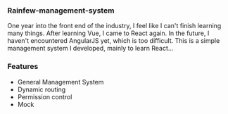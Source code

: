 ### Rainfew-management-system
One year into the front end of the industry, I feel like I can't finish learning many things. After learning Vue, I came to React again. In the future, I haven't encountered AngularJS yet, which is too difficult. This is a simple management system I developed, mainly to learn React...

### Features
- General Management System
- Dynamic routing
- Permission control
- Mock
